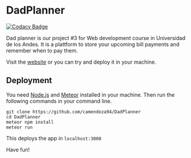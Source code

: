 # DadPlanner
[![Codacy Badge](https://api.codacy.com/project/badge/Grade/756c4232b0d042b2a7e9056070b0875f)](https://www.codacy.com/app/camendoza94/DadPlanner?utm_source=github.com&amp;utm_medium=referral&amp;utm_content=camendoza94/DadPlanner&amp;utm_campaign=Badge_Grade)

Dad planner is our project #3 for Web development course in Universidad de los Andes. It is a plattform to store your upcoming bill payments and remember when to pay them.

Visit the [website](https://planeadorparapapas.herokuapp.com/) or you can try and deploy it in your machine.

## Deployment

You need [Node.js](https://nodejs.org/) and [Meteor](https://www.meteor.com/) installed in your machine. Then run the following commands in your command line.

```
git clone https://github.com/camendoza94/DadPlanner
cd DadPlanner
meteor npm install
meteor run
```
This deploys the app in `localhost:3000`

Have fun!
